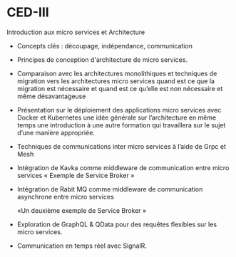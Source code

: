 # CED-III

Introduction aux micro services et Architecture
- Concepts clés : découpage, indépendance, communication

- Principes de conception d'architecture de micro services.
  
- Comparaison avec les architectures monolithiques et techniques de migration vers les architectures micro services quand est ce que la migration est nécessaire et quand est ce qu’elle est non nécessaire et même désavantageuse
  
- Présentation sur le déploiement des applications micro services avec Docker et Kubernetes une idée
générale sur l’architecture en même temps une introduction à une autre formation qui travaillera sur le sujet d’une manière appropriée.

- Techniques de communications inter micro services à l’aide de Grpc et Mesh
  
- Intégration de Kavka comme middleware de communication entre micro services « Exemple de Service Broker »
  
- Intégration de Rabit MQ comme middleware de communication asynchrone entre micro services

  «Un deuxième exemple de Service Broker »
  
- Exploration de GraphQL & QData pour des requêtes flexibles sur les micro services.
  
- Communication en temps réel avec SignalR.
